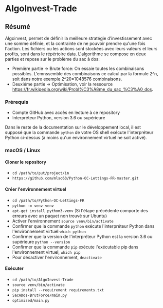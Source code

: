 # AlgoInvest-Trade
## Résumé

Algoinvest, permet de définir la meilleure stratégie d'investissement avec une somme définie, et la contrainte de ne pouvoir prendre qu'une fois l'action.
Les fichiers ou les actions sont stockées avec leurs valeurs et leurs profits, sont dans le répértoire data.
L'algorithme se compose en deux parties et repose sur le problème du sac à dos:
- Première partie -> Brute force: On essaie toutes les combinaisons possibles.
  L'emnssemble des combinaisons ce calcul par la formule 2^n, soit dans notre exemple 2^20=1048576 combinaisons.
- Deuxiéme partie -> Optimisation, voir la ressource https://fr.wikipedia.org/wiki/Probl%C3%A8me_du_sac_%C3%A0_dos. 


### Prérequis

- Compte GitHub avec accès en lecture à ce repository
- Interpréteur Python, version 3.6 ou supérieure

Dans le reste de la documentation sur le développement local, il est supposé que la commande `python` de votre OS shell exécute l'interpréteur Python ci-dessus (à moins qu'un environnement virtuel ne soit activé).

### macOS / Linux

#### Cloner le repository

- `cd /path/to/put/project/in`
- `https://github.com/mlsc63/Python-OC-Lettings-FR-master.git`

#### Créer l'environnement virtuel

- `cd /path/to/Python-OC-Lettings-FR`
- `python -m venv venv`
- `apt-get install python3-venv` (Si l'étape précédente comporte des erreurs avec un paquet non trouvé sur Ubuntu)
- Activer l'environnement `source venv/bin/activate`
- Confirmer que la commande `python` exécute l'interpréteur Python dans l'environnement virtuel
`which python`
- Confirmer que la version de l'interpréteur Python est la version 3.6 ou supérieure `python --version`
- Confirmer que la commande `pip` exécute l'exécutable pip dans l'environnement virtuel, `which pip`
- Pour désactiver l'environnement, `deactivate`

#### Exécuter

- `cd /path/to/AlgoInvest-Trade`
- `source venv/bin/activate`
- `pip install --requirement requirements.txt`
- `SacADos-BrutForce/main.py`
- `optimized/main.py`


